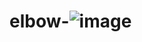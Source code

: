 # elbow-![image](https://github.com/rioaryan123/elbow-/assets/62559535/94ac48ff-bf21-4961-9f7c-18a061887e68)
